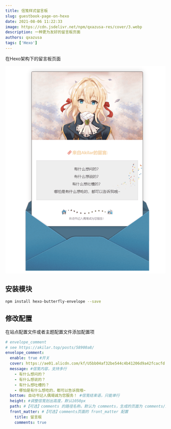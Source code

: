 ```yaml
---
title: 信笺样式留言板
slug: guestbook-page-on-hexo
date: 2021-08-06 11:22:33
image: https://cdn.jsdelivr.net/npm/qxazusa-res/cover/3.webp
description: 一种更为友好的留言板页面
authors: qxazusa
tags: ['Hexo']
---
```

在Hexo架构下的留言板页面
<!--truncate-->

![示例](./simple.png)
## 安装模块

```bash
npm install hexo-butterfly-envelope --save
```

## 修改配置

在站点配置文件或者主题配置文件添加配置项

```yaml
# envelope_comment
# see https://akilar.top/posts/58900a8/
envelope_comment:
  enable: true #开关
  cover: https://ae01.alicdn.com/kf/U5bb04af32be544c4b41206d9a42fcacfd.jpg #信笺封面图
  message: #信笺内容，支持多行
    - 有什么想问的？
    - 有什么想说的？
    - 有什么想吐槽的？
    - 哪怕是有什么想吃的，都可以告诉我哦~
  bottom: 自动书记人偶竭诚为您服务！ #信笺结束语，只能单行
  height: #调整信笺划出高度，默认1050px
  path: #【可选】comments 的路径名称。默认为 comments，生成的页面为 comments/index.html
  front_matter: #【可选】comments页面的 front_matter 配置
    title: 留言板
    comments: true
```
